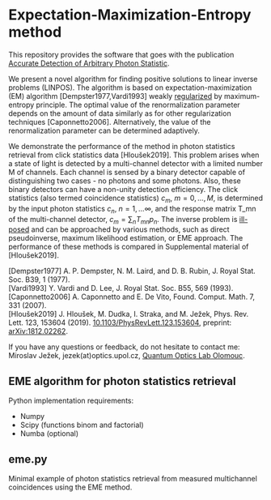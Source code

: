 # Expectation-Maximization-Entropy method

This repository provides the software that goes with the publication [Accurate Detection of Arbitrary Photon Statistic](https://journals.aps.org/prl/abstract/10.1103/PhysRevLett.123.153604).

We present a novel algorithm for finding positive solutions to linear inverse problems (LINPOS).
The algorithm is based on expectation-maximization (EM) algorithm [Dempster1977,Vardi1993] weakly [regularized](https://en.wikipedia.org/wiki/Regularization_(mathematics)) by maximum-entropy principle.
The optimal value of the renormalization parameter depends on the amount of data similarly as for other regularization techniques [Caponnetto2006].
Alternatively, the value of the renormalization parameter can be determined adaptively.

We demonstrate the performance of the method in photon statistics retrieval from click statistics data [Hloušek2019].
This problem arises when a state of light is detected by a multi-channel detector with a limited number M of channels.
Each channel is sensed by a binary detector capable of distinguishing two cases - no photons and some photons.
Also, these binary detectors can have a non-unity detection efficiency.
The click statistics (also termed coincidence statistics) $c_m$, $m=0,...,M$,
is determined by the input photon statistics $c_n$, $n=1,...\infty$,
and the response matrix T_mn of the multi-channel detector, $c_m = \sum_n T_{mn} p_n$.
The inverse problem is [ill-posed](https://en.wikipedia.org/wiki/Well-posed_problem) and can be approached by various methods, such as direct pseudoinverse, maximum likelihood estimation, or EME approach. The performance of these methods is compared in Supplemental material of [Hloušek2019].

[Dempster1977]  A. P. Dempster, N. M. Laird, and D. B. Rubin, J. Royal Stat. Soc. B39, 1 (1977).  
[Vardi1993]  Y. Vardi and D. Lee, J. Royal Stat. Soc. B55, 569 (1993).  
[Caponnetto2006] A. Caponnetto and E. De Vito, Found. Comput. Math. 7, 331 (2007).  
[Hloušek2019] J. Hloušek, M. Dudka, I. Straka, and M. Ježek, Phys. Rev. Lett. 123, 153604 (2019). [10.1103/PhysRevLett.123.153604](https://doi.org/10.1103/PhysRevLett.123.153604), preprint: [arXiv:1812.02262](https://arxiv.org/abs/1812.02262).

If you have any questions or feedback, do not hesitate to contact me: Miroslav Ježek, jezek(at)optics.upol.cz, [Quantum Optics Lab Olomouc](http://quantum.opticsolomouc.org/).

## EME algorithm for photon statistics retrieval

Python implementation requirements:
- Numpy
- Scipy (functions binom and factorial)
- Numba (optional)

## eme.py

Minimal example of photon statistics retrieval from measured multichannel coincidences using the EME method.
